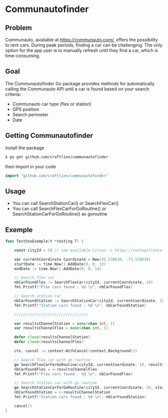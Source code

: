 # Communautofinder

## Problem

Communauto, available at https://communauto.com/, offers the possibility to rent cars. During peak periods, finding a car can be challenging. The only option for the app user is to manually refresh until they find a car, which is time-consuming.

## Goal

The Communautofinder Go package provides methods for automatically calling the Communauto API until a car is found based on your search criteria:
- Communauto car type (flex or station)
- GPS position
- Search perimeter
- Date

## Getting Communautofinder

Install the package
```sh
$ go get github.com/craftlion/communautofinder
```
then import in your code

``` go
import "github.com/craftlion/communautofinder"
```

## Usage
- You can call SearchStationCar() or SearchFlexCar()
- You can call SearchFlexCarForGoRoutine() or SearchStationCarForGoRoutine() as goroutine

## Exemple

``` go
func TestUseExemple(t *testing.T) {

	const cityId = 59 // see available cities -> https://restapifrontoffice.reservauto.net/ReservautoFrontOffice/index.html?urls.primaryName=Branch%20version%202%20(6.93.1)#/

	var currentCoordinate Coordinate = New(45.538638, -73.570039)
	startDate := time.Now().AddDate(0, 0, 13)
	endDate := time.Now().AddDate(0, 0, 14)

	// Search flex car
	nbCarFoundFlex := SearchFlexCar(cityId, currentCoordinate, 10)
	fmt.Printf("Flex cars found : %d \n", nbCarFoundFlex)

	// Search station car
	nbCarFoundStation := SearchStationCar(cityId, currentCoordinate, 10, startDate, endDate)
	fmt.Printf("Station cars found : %d \n", nbCarFoundStation)

	/////////////////////////////////

	var resultsChannelStation = make(chan int, 1)
	var resultsChannelFlex = make(chan int, 1)

	defer close(resultsChannelStation)
	defer close(resultsChannelFlex)

	ctx, cancel := context.WithCancel(context.Background())

	// Search flex car with go routine
	go SearchFlexCarForGoRoutine(cityId, currentCoordinate, 10, resultsChannelFlex, ctx, cancel)
	nbCarFoundFlex = <-resultsChannelFlex
	fmt.Printf("Flex cars found : %d \n", nbCarFoundFlex)

	// Search station car with go routine
	go SearchStationCarForGoRoutine(cityId, currentCoordinate, 10, startDate, endDate, resultsChannelStation, ctx, cancel)
	nbCarFoundStation = <-resultsChannelStation
	fmt.Printf("Station cars found : %d \n", nbCarFoundStation)

	cancel()
}
```


